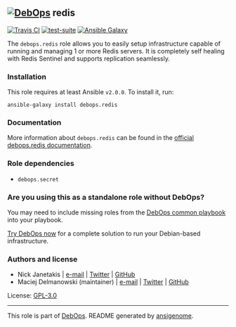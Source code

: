 ## [![DebOps](https://debops.org/images/debops-small.png)](https://debops.org) redis

<!-- This file was generated by Ansigenome. Do not edit this file directly but
     instead have a look at the files in the ./meta/ directory. -->

[![Travis CI](https://img.shields.io/travis/debops/ansible-redis.svg?style=flat)](https://travis-ci.org/debops/ansible-redis)
[![test-suite](https://img.shields.io/badge/test--suite-ansible--redis-blue.svg?style=flat)](https://github.com/debops/test-suite/tree/master/ansible-redis/)
[![Ansible Galaxy](https://img.shields.io/badge/galaxy-debops.redis-660198.svg?style=flat)](https://galaxy.ansible.com/debops/redis)


The `debops.redis` role allows you to easily setup infrastructure capable of
running and managing 1 or more Redis servers. It is completely self healing
with Redis Sentinel and supports replication seamlessly.

### Installation

This role requires at least Ansible `v2.0.0`. To install it, run:

```Shell
ansible-galaxy install debops.redis
```

### Documentation

More information about `debops.redis` can be found in the
[official debops.redis documentation](https://docs.debops.org/en/latest/ansible/roles/ansible-redis/docs/).


### Role dependencies

- `debops.secret`

### Are you using this as a standalone role without DebOps?

You may need to include missing roles from the [DebOps common
playbook](https://github.com/debops/debops-playbooks/blob/master/playbooks/common.yml)
into your playbook.

[Try DebOps now](https://debops.org/) for a complete solution to run your Debian-based infrastructure.





### Authors and license

- Nick Janetakis | [e-mail](mailto:nick.janetakis@gmail.com) | [Twitter](https://twitter.com/nickjanetakis) | [GitHub](https://github.com/nickjj)
- Maciej Delmanowski (maintainer) | [e-mail](mailto:drybjed@gmail.com) | [Twitter](https://twitter.com/drybjed) | [GitHub](https://github.com/drybjed)

License: [GPL-3.0](https://tldrlegal.com/license/gnu-general-public-license-v3-%28gpl-3%29)

***

This role is part of [DebOps](https://debops.org/). README generated by [ansigenome](https://github.com/nickjj/ansigenome/).
